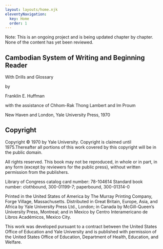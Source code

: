 ```yaml
---
layout: layouts/home.njk
eleventyNavigation:
  key: Home
  order: 1
---
```



<!-- <h1 class="khmer">[]</h1> -->
<div class="note">
<p>Note: This is an ongoing project and is being updated chapter by chapter. None of the content has yet been reviewed. </p>
</div>

## Cambodian System of Writing and Beginning Reader

With Drills and Glossary

by 

Franklin E. Huffman

with the assistance of
Chhom-Rak Thong Lambert and Im Proum

New Haven and London, Yale University Press, 1970

## Copyright 
Copyright © 1970 by Yale University. Copyright is claimed until 1975.Thereafter all portions of this work covered by this copyright will be in the public domain.

All rights reserved. This book may not be reproduced, in whole or in part, in any form (except by reviewers for the public press), without written permission from the publishers.

Library of Congress catalog card number: 78-104614
Standard book number: clothbound, 300-01199-7; paperbound, 300-01314-0

Printed in the United States of America by The Murray Printing Company, Forge Village, Massachusetts. Distributed in Great Britain, Europe, Asia, and Africa by Yale University Press Ltd., London; in Canada by McGill-Queen’s University Press, Montreal; and in Mexico by Centro Interamericano de Libros Académicos, Mexico City.

This work was developed pursuant to a contract between the United States Office of Education and Yale University and is published with permission of the United States Office of Education, Department of Health, Education, and Welfare.
